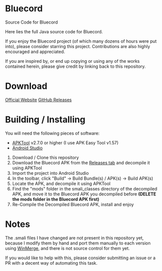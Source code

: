# Bluecord
Source Code for Bluecord

Here lies the full Java source code for Bluecord.

If you enjoy the Bluecord project (of which many dozens of hours were put into), please consider starring this project. Contributions are also highly encouraged and appreciated.

If you are inspired by, or end up copying or using any of the works contained herein, please give credit by linking back to this repository.

# Download
[Official Website](https://bluesmods.com/bluecord/)
[GitHub Releases](https://github.com/bluemods/Bluecord/releases/)

# Building / Installing
You will need the following pieces of software:
- [APKTool](https://ibotpeaches.github.io/Apktool/) v2.7.0 or higher (I use APK Easy Tool v1.57)
- [Android Studio](https://developer.android.com/studio)

1) Download / Clone this repository
2) Download the Bluecord APK from the [Releases tab](https://github.com/bluemods/Bluecord/releases/) and decompile it using APKTool
3) Import the project into Android Studio
4) In the toolbar, click "Build" -> Build Bundle(s) / APK(s) -> Build APK(s)
5) Locate the APK, and decompile it using APKTool
6) Find the "mods" folder in the smali_classes directory of the decompiled APK, and move it to the Bluecord APK you decompiled before **(DELETE the mods folder in the Bluecord APK first)**
7) Re-Compile the Decompiled Bluecord APK, install and enjoy

# Notes
The .smali files I have changed are not present in this repository yet, because I modify them by hand and port them manually to each version using [WinMerge](https://winmerge.org/), and there is not source control for them yet.

If you would like to help with this, please consider submitting an issue or a PR with a decent way of automating this task.